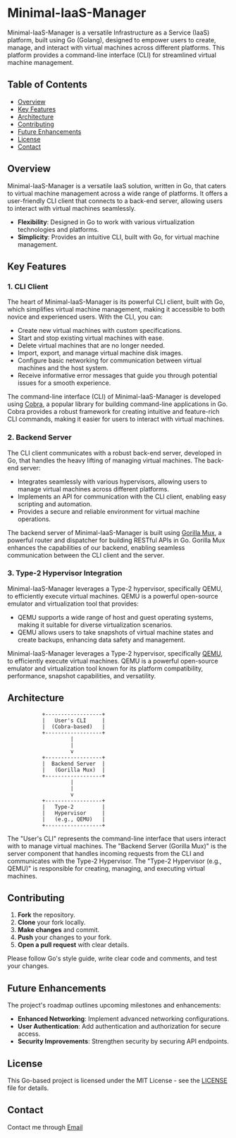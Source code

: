 # Minimal-IaaS-Manager

Minimal-IaaS-Manager is a versatile Infrastructure as a Service (IaaS) platform, built using Go (Golang), designed to empower users to create, manage, and interact with virtual machines across different platforms. This platform provides a command-line interface (CLI) for streamlined virtual machine management.

## Table of Contents

- [Overview](#overview)
- [Key Features](#key-features)
- [Architecture](#architecture)
- [Contributing](#contributing)
- [Future Enhancements](#future-enhancements)
- [License](#license)
- [Contact](#contact)

## Overview

Minimal-IaaS-Manager is a versatile IaaS solution, written in Go, that caters to virtual machine management across a wide range of platforms. It offers a user-friendly CLI client that connects to a back-end server, allowing users to interact with virtual machines seamlessly.

- **Flexibility**: Designed in Go to work with various virtualization technologies and platforms.
- **Simplicity**: Provides an intuitive CLI, built with Go, for virtual machine management.

## Key Features

### 1. CLI Client

The heart of Minimal-IaaS-Manager is its powerful CLI client, built with Go, which simplifies virtual machine management, making it accessible to both novice and experienced users. With the CLI, you can:

- Create new virtual machines with custom specifications.
- Start and stop existing virtual machines with ease.
- Delete virtual machines that are no longer needed.
- Import, export, and manage virtual machine disk images.
- Configure basic networking for communication between virtual machines and the host system.
- Receive informative error messages that guide you through potential issues for a smooth experience.

The command-line interface (CLI) of Minimal-IaaS-Manager is developed using [Cobra](https://github.com/spf13/cobra), a popular library for building command-line applications in Go. Cobra provides a robust framework for creating intuitive and feature-rich CLI commands, making it easier for users to interact with virtual machines.

### 2. Backend Server

The CLI client communicates with a robust back-end server, developed in Go, that handles the heavy lifting of managing virtual machines. The back-end server:

- Integrates seamlessly with various hypervisors, allowing users to manage virtual machines across different platforms.
- Implements an API for communication with the CLI client, enabling easy scripting and automation.
- Provides a secure and reliable environment for virtual machine operations.

The backend server of Minimal-IaaS-Manager is built using [Gorilla Mux](https://github.com/gorilla/mux), a powerful router and dispatcher for building RESTful APIs in Go. Gorilla Mux enhances the capabilities of our backend, enabling seamless communication between the CLI client and the server.

### 3. Type-2 Hypervisor Integration

Minimal-IaaS-Manager leverages a Type-2 hypervisor, specifically QEMU, to efficiently execute virtual machines. QEMU is a powerful open-source emulator and virtualization tool that provides:

- QEMU supports a wide range of host and guest operating systems, making it suitable for diverse virtualization scenarios.
- QEMU allows users to take snapshots of virtual machine states and create backups, enhancing data safety and management.

Minimal-IaaS-Manager leverages a Type-2 hypervisor, specifically [QEMU](https://www.qemu.org/), to efficiently execute virtual machines. QEMU is a powerful open-source emulator and virtualization tool known for its platform compatibility, performance, snapshot capabilities, and versatility.

## Architecture

               +------------------+
               |   User's CLI     |
               |  (Cobra-based)   |
               +------------------+
                        |
                        |
                        v
               +------------------+
               |  Backend Server  |
               |   (Gorilla Mux)  |
               +------------------+
                        |
                        |
                        v
               +------------------+
               |   Type-2         |
               |   Hypervisor     |
               |   (e.g., QEMU)   |
               +------------------+

The "User's CLI" represents the command-line interface that users interact with to manage virtual machines.
The "Backend Server (Gorilla Mux)" is the server component that handles incoming requests from the CLI and communicates with the Type-2 Hypervisor.
The "Type-2 Hypervisor (e.g., QEMU)" is responsible for creating, managing, and executing virtual machines.

## Contributing

1. **Fork** the repository.
2. **Clone** your fork locally.
3. **Make changes** and commit.
4. **Push** your changes to your fork.
5. **Open a pull request** with clear details.

Please follow Go's style guide, write clear code and comments, and test your changes.

## Future Enhancements

The project's roadmap outlines upcoming milestones and enhancements:

- **Enhanced Networking**: Implement advanced networking configurations.
- **User Authentication**: Add authentication and authorization for secure access.
- **Security Improvements**: Strengthen security by securing API endpoints.


## License

This Go-based project is licensed under the MIT License - see the [LICENSE](LICENSE) file for details.

## Contact

Contact me through [Email](msandeepcip@gmail.com)
